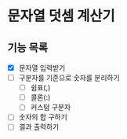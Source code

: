 # 문자열 덧셈 계산기

## 기능 목록

- [x]  문자열 입력받기
- [ ]  구분자를 기준으로 숫자를 분리하기
    - [ ]  쉼표(,)
    - [ ]  콜론(:)
    - [ ]  커스텀 구분자
- [ ]  숫자의 합 구하기
- [ ]  결과 출력하기